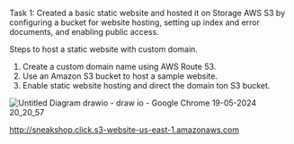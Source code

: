 Task 1: Created a basic static website and hosted it on Storage AWS S3 by 
configuring a bucket for website hosting, setting up index and error 
documents, and enabling public access.

Steps to host a static website with custom domain.
1. Create a custom domain name using AWS Route 53.
2. Use an Amazon S3 bucket to host a sample website.
3. Enable static website hosting and direct the domain ton S3 bucket.

![Untitled Diagram drawio - draw io - Google Chrome 19-05-2024 20_20_57](https://github.com/Yash03032002/MyProjects/assets/151602561/56256af5-cde9-4d4a-8559-5cf94a42f3b9)


   http://sneakshop.click.s3-website-us-east-1.amazonaws.com
